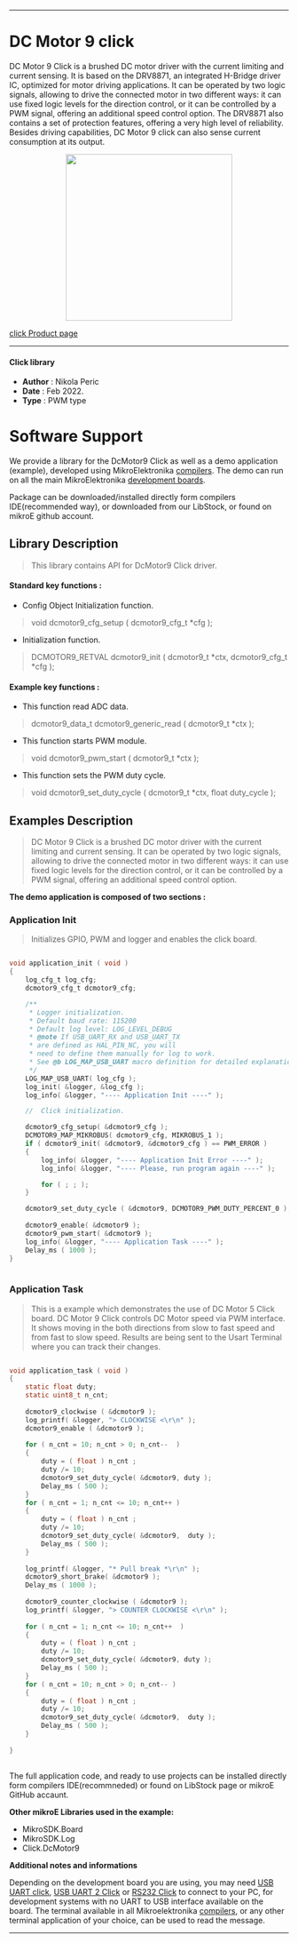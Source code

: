 
---
# DC Motor 9 click

DC Motor 9 Click is a brushed DC motor driver with the current limiting and current sensing. It is based on the DRV8871, an integrated H-Bridge driver IC, optimized for motor driving applications. It can be operated by two logic signals, allowing to drive the connected motor in two different ways: it can use fixed logic levels for the direction control, or it can be controlled by a PWM signal, offering an additional speed control option. The DRV8871 also contains a set of protection features, offering a very high level of reliability. Besides driving capabilities, DC Motor 9 click can also sense current consumption at its output.

<p align="center">
  <img src="https://download.mikroe.com/images/click_for_ide/dcmotor9_click.png" height=300px>
</p>

[click Product page](https://www.mikroe.com/dc-motor-9-click)

---


#### Click library 

- **Author**        : Nikola Peric
- **Date**          : Feb 2022.
- **Type**          : PWM type


# Software Support

We provide a library for the DcMotor9 Click 
as well as a demo application (example), developed using MikroElektronika 
[compilers](https://shop.mikroe.com/compilers). 
The demo can run on all the main MikroElektronika [development boards](https://shop.mikroe.com/development-boards).

Package can be downloaded/installed directly form compilers IDE(recommended way), or downloaded from our LibStock, or found on mikroE github account. 

## Library Description

> This library contains API for DcMotor9 Click driver.

#### Standard key functions :

- Config Object Initialization function.
> void dcmotor9_cfg_setup ( dcmotor9_cfg_t *cfg ); 
 
- Initialization function.
> DCMOTOR9_RETVAL dcmotor9_init ( dcmotor9_t *ctx, dcmotor9_cfg_t *cfg );


#### Example key functions :

- This function read ADC data.
> dcmotor9_data_t dcmotor9_generic_read ( dcmotor9_t *ctx );
 
- This function starts PWM module.
> void dcmotor9_pwm_start ( dcmotor9_t *ctx );

- This function sets the PWM duty cycle.
> void dcmotor9_set_duty_cycle ( dcmotor9_t *ctx, float duty_cycle );

## Examples Description

> DC Motor 9 Click is a brushed DC motor driver with the current limiting and current sensing. It can
> be operated by two logic signals, allowing to drive the connected motor in two different ways: 
> it can use fixed logic levels for the direction control, or it can be controlled by a PWM signal, 
> offering an additional speed control option. 

**The demo application is composed of two sections :**

### Application Init 

> Initializes GPIO, PWM and logger and enables the click board.

```c

void application_init ( void )
{
    log_cfg_t log_cfg;
    dcmotor9_cfg_t dcmotor9_cfg;

    /** 
     * Logger initialization.
     * Default baud rate: 115200
     * Default log level: LOG_LEVEL_DEBUG
     * @note If USB_UART_RX and USB_UART_TX 
     * are defined as HAL_PIN_NC, you will 
     * need to define them manually for log to work. 
     * See @b LOG_MAP_USB_UART macro definition for detailed explanation.
     */
    LOG_MAP_USB_UART( log_cfg );
    log_init( &logger, &log_cfg );
    log_info( &logger, "---- Application Init ----" );

    //  Click initialization.

    dcmotor9_cfg_setup( &dcmotor9_cfg );
    DCMOTOR9_MAP_MIKROBUS( dcmotor9_cfg, MIKROBUS_1 );
    if ( dcmotor9_init( &dcmotor9, &dcmotor9_cfg ) == PWM_ERROR )
    {
        log_info( &logger, "---- Application Init Error ----" );
        log_info( &logger, "---- Please, run program again ----" );

        for ( ; ; );
    }

    dcmotor9_set_duty_cycle ( &dcmotor9, DCMOTOR9_PWM_DUTY_PERCENT_0 );
    
    dcmotor9_enable( &dcmotor9 );
    dcmotor9_pwm_start( &dcmotor9 );
    log_info( &logger, "---- Application Task ----" );
    Delay_ms ( 1000 );
}
  
```

### Application Task

>  This is a example which demonstrates the use of DC Motor 5 Click board.
>  DC Motor 9 Click controls DC Motor speed via PWM interface.
>  It shows moving in the both directions from slow to fast speed
>  and from fast to slow speed.
>  Results are being sent to the Usart Terminal where you can track their changes.
```c

void application_task ( void )
{
    static float duty;
    static uint8_t n_cnt;
    
    dcmotor9_clockwise ( &dcmotor9 );
    log_printf( &logger, "> CLOCKWISE <\r\n" );
    dcmotor9_enable ( &dcmotor9 );
    
    for ( n_cnt = 10; n_cnt > 0; n_cnt--  )
    {
        duty = ( float ) n_cnt ;
        duty /= 10;
        dcmotor9_set_duty_cycle( &dcmotor9, duty );
        Delay_ms ( 500 );
    }
    for ( n_cnt = 1; n_cnt <= 10; n_cnt++ )
    {
        duty = ( float ) n_cnt ;
        duty /= 10;
        dcmotor9_set_duty_cycle( &dcmotor9,  duty );
        Delay_ms ( 500 );
    }
    
    log_printf( &logger, "* Pull break *\r\n" );
    dcmotor9_short_brake( &dcmotor9 );
    Delay_ms ( 1000 );
    
    dcmotor9_counter_clockwise ( &dcmotor9 );
    log_printf( &logger, "> COUNTER CLOCKWISE <\r\n" );
        
    for ( n_cnt = 1; n_cnt <= 10; n_cnt++  )
    {
        duty = ( float ) n_cnt ;
        duty /= 10;
        dcmotor9_set_duty_cycle( &dcmotor9, duty );
        Delay_ms ( 500 );
    }
    for ( n_cnt = 10; n_cnt > 0; n_cnt-- )
    {
        duty = ( float ) n_cnt ;
        duty /= 10;
        dcmotor9_set_duty_cycle( &dcmotor9,  duty );
        Delay_ms ( 500 );
    }
    
}
  

```

The full application code, and ready to use projects can be  installed directly form compilers IDE(recommneded) or found on LibStock page or mikroE GitHub accaunt.

**Other mikroE Libraries used in the example:** 

- MikroSDK.Board
- MikroSDK.Log
- Click.DcMotor9

**Additional notes and informations**

Depending on the development board you are using, you may need 
[USB UART click](https://shop.mikroe.com/usb-uart-click), 
[USB UART 2 Click](https://shop.mikroe.com/usb-uart-2-click) or 
[RS232 Click](https://shop.mikroe.com/rs232-click) to connect to your PC, for 
development systems with no UART to USB interface available on the board. The 
terminal available in all Mikroelektronika 
[compilers](https://shop.mikroe.com/compilers), or any other terminal application 
of your choice, can be used to read the message.



---
